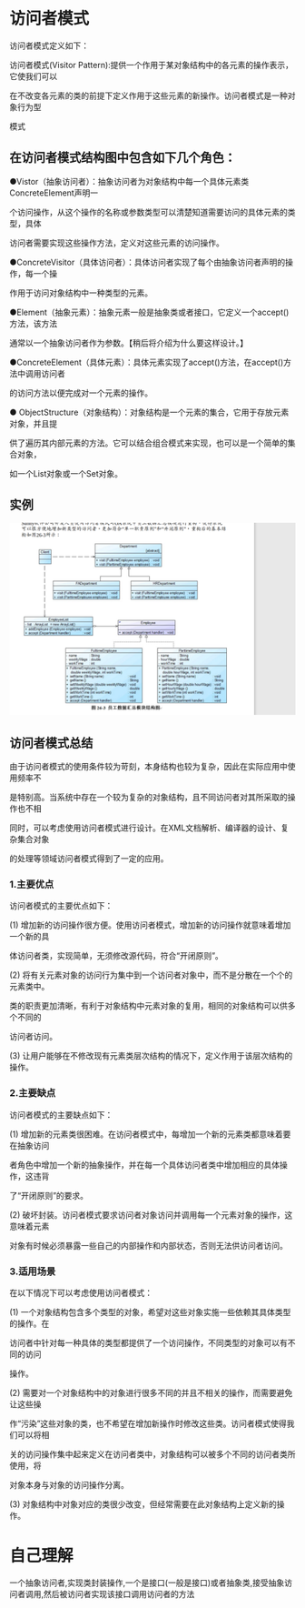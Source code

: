 # 访问者模式

访问者模式定义如下： 

访问者模式(Visitor Pattern):提供一个作用于某对象结构中的各元素的操作表示，它使我们可以 

在不改变各元素的类的前提下定义作用于这些元素的新操作。访问者模式是一种对象行为型 

模式

## 在访问者模式结构图中包含如下几个角色： 

●Vistor（抽象访问者）：抽象访问者为对象结构中每一个具体元素类ConcreteElement声明一 

个访问操作，从这个操作的名称或参数类型可以清楚知道需要访问的具体元素的类型，具体 

访问者需要实现这些操作方法，定义对这些元素的访问操作。 

●ConcreteVisitor（具体访问者）：具体访问者实现了每个由抽象访问者声明的操作，每一个操 

作用于访问对象结构中一种类型的元素。 

●Element（抽象元素）：抽象元素一般是抽象类或者接口，它定义一个accept()方法，该方法 

通常以一个抽象访问者作为参数。【稍后将介绍为什么要这样设计。】 

●ConcreteElement（具体元素）：具体元素实现了accept()方法，在accept()方法中调用访问者 

的访问方法以便完成对一个元素的操作。 

● ObjectStructure（对象结构）：对象结构是一个元素的集合，它用于存放元素对象，并且提 

供了遍历其内部元素的方法。它可以结合组合模式来实现，也可以是一个简单的集合对象， 

如一个List对象或一个Set对象。

## 实例 

![image-20200330161520361](Visitor.assets/image-20200330161520361.png)

## 访问者模式总结 

由于访问者模式的使用条件较为苛刻，本身结构也较为复杂，因此在实际应用中使用频率不

是特别高。当系统中存在一个较为复杂的对象结构，且不同访问者对其所采取的操作也不相 

同时，可以考虑使用访问者模式进行设计。在XML文档解析、编译器的设计、复杂集合对象 

的处理等领域访问者模式得到了一定的应用。 

### 1.主要优点 

访问者模式的主要优点如下： 

(1) 增加新的访问操作很方便。使用访问者模式，增加新的访问操作就意味着增加一个新的具 

体访问者类，实现简单，无须修改源代码，符合“开闭原则”。 

(2) 将有关元素对象的访问行为集中到一个访问者对象中，而不是分散在一个个的元素类中。 

类的职责更加清晰，有利于对象结构中元素对象的复用，相同的对象结构可以供多个不同的 

访问者访问。 

(3) 让用户能够在不修改现有元素类层次结构的情况下，定义作用于该层次结构的操作。 

### 2.主要缺点 

访问者模式的主要缺点如下： 

(1) 增加新的元素类很困难。在访问者模式中，每增加一个新的元素类都意味着要在抽象访问 

者角色中增加一个新的抽象操作，并在每一个具体访问者类中增加相应的具体操作，这违背 

了“开闭原则”的要求。 

(2) 破坏封装。访问者模式要求访问者对象访问并调用每一个元素对象的操作，这意味着元素 

对象有时候必须暴露一些自己的内部操作和内部状态，否则无法供访问者访问。 

### 3.适用场景 

在以下情况下可以考虑使用访问者模式： 

(1) 一个对象结构包含多个类型的对象，希望对这些对象实施一些依赖其具体类型的操作。在 

访问者中针对每一种具体的类型都提供了一个访问操作，不同类型的对象可以有不同的访问 

操作。 

(2) 需要对一个对象结构中的对象进行很多不同的并且不相关的操作，而需要避免让这些操 

作“污染”这些对象的类，也不希望在增加新操作时修改这些类。访问者模式使得我们可以将相 

关的访问操作集中起来定义在访问者类中，对象结构可以被多个不同的访问者类所使用，将 

对象本身与对象的访问操作分离。 

(3) 对象结构中对象对应的类很少改变，但经常需要在此对象结构上定义新的操作。

# 自己理解
一个抽象访问者,实现类封装操作,一个是接口(一般是接口)或者抽象类,接受抽象访问者调用,然后被访问者实现该接口调用访问者的方法
